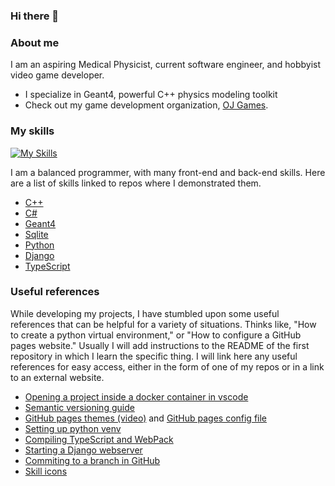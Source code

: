 ### Hi there 👋

### About me

I am an aspiring Medical Physicist, current software engineer, and hobbyist video game developer. 
- I specialize in Geant4, powerful C++ physics modeling toolkit
- Check out my game development organization, [OJ Games](https://github.com/OJGames).

### My skills

<!--
![My Language Stats](https://github-readme-stats.vercel.app/api/top-langs/?username=john9francis&layout=compact&theme=dark&exclude_repo=smb1-disasm)
-->
[![My Skills](https://skillicons.dev/icons?i=cpp,cs,py,ts,js,nodejs,go,godot,docker)](https://skillicons.dev)

I am a balanced programmer, with many front-end and back-end skills. Here are a list of skills linked to repos where I demonstrated them. 
- [C++](https://github.com/john9francis/ConsoleLogin)
- [C#](https://github.com/john9francis/RunnerGame)
- [Geant4](https://github.com/john9francis/G4-Brems)
- [Sqlite](https://github.com/john9francis/gradschool-database)
- [Python](https://github.com/john9francis/sockets-network)
- [Django](https://github.com/john9francis/mydose)
- [TypeScript](https://github.com/john9francis/simple-excaliburjs)

### Useful references

While developing my projects, I have stumbled upon some useful references that can be helpful for a variety of situations. Thinks like, "How to create a python virtual environment," or "How to configure a GitHub pages website." Usually I will add instructions to the README of the first repository in which I learn the specific thing. I will link here any useful references for easy access, either in the form of one of my repos or in a link to an external website.

- [Opening a project inside a docker container in vscode](https://github.com/john9francis/simple-bun)
- [Semantic versioning guide](https://semver.org/)
- [GitHub pages themes (video)](https://www.youtube.com/watch?v=cPet2THrEWg&t=423s) and [GitHub pages config file](https://github.com/john9francis/radiation-modeling)
- [Setting up python venv](https://github.com/john9francis/gradschool-database)
- [Compiling TypeScript and WebPack](https://github.com/john9francis/simple-excaliburjs)
- [Starting a Django webserver](https://github.com/john9francis/mydose)
- [Commiting to a branch in GitHub](https://github.com/john9francis/G4-Brems/tree/release-v1.0.0)
- [Skill icons](https://github.com/tandpfun/skill-icons#icons-list)

<!--
**john9francis/john9francis** is a ✨ _special_ ✨ repository because its `README.md` (this file) appears on your GitHub profile.

Here are some ideas to get you started:

- 🔭 I’m currently working on ...
- 🌱 I’m currently learning ...
- 👯 I’m looking to collaborate on ...
- 🤔 I’m looking for help with ...
- 💬 Ask me about ...
- 📫 How to reach me: ...
- 😄 Pronouns: ...
- ⚡ Fun fact: ...
-->
